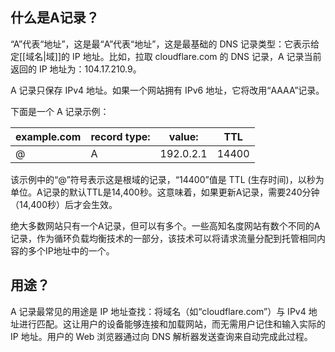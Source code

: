 ## 什么是A记录？

“A”代表“地址”，这是最“A”代表“地址”，这是最基础的 DNS 记录类型：它表示给定[[域名|域]]的 IP 地址。比如，拉取 cloudflare.com 的 DNS 记录，A 记录当前返回的 IP 地址为：104.17.210.9。

A 记录只保存 IPv4 地址。如果一个网站拥有 IPv6 地址，它将改用“AAAA”记录。

下面是一个 A 记录示例：

| example.com | record type: | value:    | TTL   |
| ----------- | ------------ | --------- | ----- |
| @           | A            | 192.0.2.1 | 14400 |

该示例中的“@”符号表示这是根域的记录，“14400”值是 TTL (生存时间)，以秒为单位。A记录的默认TTL是14,400秒。这意味着，如果更新A记录，需要240分钟（14,400秒）后才会生效。

绝大多数网站只有一个A记录，但可以有多个。一些高知名度网站有数个不同的A记录，作为循环负载均衡技术的一部分，该技术可以将请求流量分配到托管相同内容的多个IP地址中的一个。

## 用途？

A 记录最常见的用途是 IP 地址查找：将域名（如“cloudflare.com”）与 IPv4 地址进行匹配。这让用户的设备能够连接和加载网站，而无需用户记住和输入实际的 IP 地址。用户的 Web 浏览器通过向 DNS 解析器发送查询来自动完成此过程。
